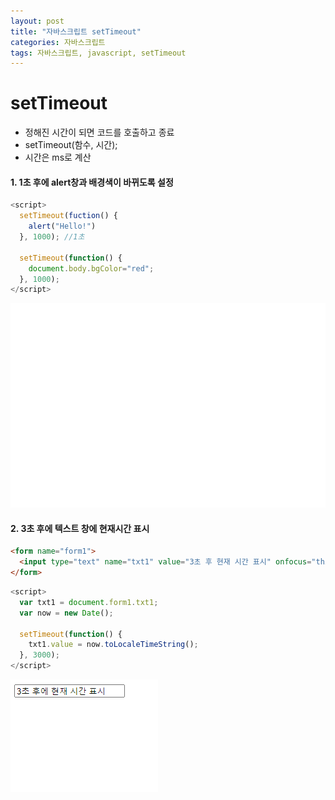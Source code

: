 ```yaml
---
layout: post
title: "자바스크립트 setTimeout"
categories: 자바스크립트
tags: 자바스크립트, javascript, setTimeout
---
```


# setTimeout

- 정해진 시간이 되면 코드를 호출하고 종료
- setTimeout(함수, 시간);
- 시간은 ms로 계산

#### 1. 1초 후에 alert창과 배경색이 바뀌도록 설정

```javascript
<script>
  setTimeout(fuction() {
    alert("Hello!")
  }, 1000); //1초

  setTimeout(function() {
    document.body.bgColor="red";
  }, 1000);
</script>
```

![jsp10_setTimeout_01](/image/jsp10_01.gif)


#### 2. 3초 후에 텍스트 창에 현재시간 표시

```html
<form name="form1">
  <input type="text" name="txt1" value="3초 후 현재 시간 표시" onfocus="this.value=''">
</form>
```

```javascript
<script>
  var txt1 = document.form1.txt1;
  var now = new Date();

  setTimeout(function() {
    txt1.value = now.toLocaleTimeString();
  }, 3000);
</script>
```

![jsp10_setTimeout_02](/image/jsp10_02.gif)
